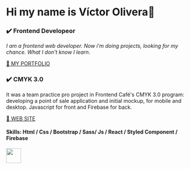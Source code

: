 # Hi my name is Víctor Olivera👋

### ✔️ Frontend Developeor
_I am a frontend web developer. Now i'm doing projects, looking for my chance.  What I don't know I learn_.


[🔗 MY PORTFOLIO](https://siteup.vercel.app)

<!-- ![github](https://media.giphy.com/media/RN8FdaB6T1bkkI5n4I/giphy.gif) -->

### ✔️ CMYK 3.0 
It was a team practice pro project in Frontend Café's CMYK 3.0 program: developing a point of sale application and initial mockup, for mobile and desktop. Javascript for front and Firebase for back.

 [🔗 WEB SITE](https://cmyksunrise.web.app/)




#### Skills: Html / Css / Bootstrap / Sass/ Js / React / Styled Component / Firebase 

 <a href="https://www.linkedin.com/in/victor-olivera/">
    <img align="center" width="40px" src="https://cdn.jsdelivr.net/npm/simple-icons@v3/icons/linkedin.svg" />
</a>





